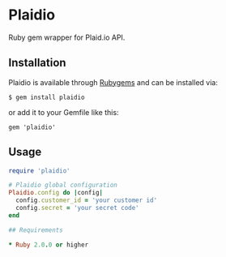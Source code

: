 # Plaidio

Ruby gem wrapper for Plaid.io API. 

## Installation

Plaidio is available through [Rubygems](http://rubygems.org/gems/plaidio) and can be installed via:

```
$ gem install plaidio

```

or add it to your Gemfile like this:

```
gem 'plaidio'
```

## Usage

```ruby
require 'plaidio'

# Plaidio global configuration
Plaidio.config do |config|
  config.customer_id = 'your customer id'
  config.secret = 'your secret code'
end

## Requirements

* Ruby 2.0.0 or higher
